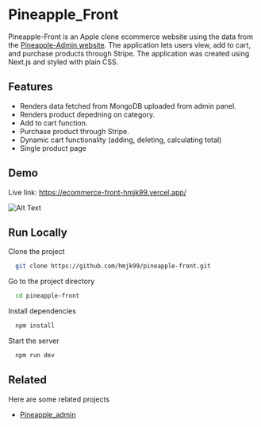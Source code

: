 
# Pineapple_Front

Pineapple-Front is an Apple clone ecommerce website using the data from the [Pineapple-Admin website](https://ecommerce-admin-hmjk99.vercel.app/). The application lets users view, add to cart, and purchase products through Stripe. The application was created using Next.js and styled with plain CSS.
## Features

- Renders data fetched from MongoDB uploaded from admin panel.
- Renders product depedning on category.
- Add to cart function.
- Purchase product through Stripe.
- Dynamic cart functionality (adding, deleting, calculating total)
- Single product page

## Demo

Live link: https://ecommerce-front-hmjk99.vercel.app/

![Alt Text](https://media.giphy.com/media/v1.Y2lkPTc5MGI3NjExNWIzZGYyOGM5MWQ1YjdhYWY3ZTg2MmQzYWI3YzU1ZjcyODcyYzU5MSZlcD12MV9pbnRlcm5hbF9naWZzX2dpZklkJmN0PWc/ygLyQ0MdPCm74oGlHr/giphy.gif)

## Run Locally

Clone the project

```bash
  git clone https://github.com/hmjk99/pineapple-front.git
```

Go to the project directory

```bash
  cd pineapple-front
```

Install dependencies

```bash
  npm install
```

Start the server

```bash
  npm run dev
```


## Related

Here are some related projects

- [Pineapple_admin](https://github.com/hmjk99/pineapple-admin)

